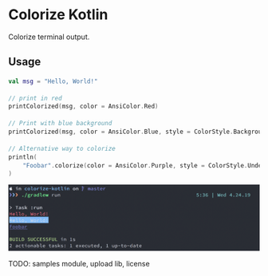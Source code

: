 Colorize Kotlin
===============

Colorize terminal output.

## Usage ##
```kotlin
val msg = "Hello, World!"

// print in red
printColorized(msg, color = AnsiColor.Red)

// Print with blue background
printColorized(msg, color = AnsiColor.Blue, style = ColorStyle.Background)

// Alternative way to colorize
println(
    "Foobar".colorize(color = AnsiColor.Purple, style = ColorStyle.Underlined)
)
```

![](assets/demo.png)


TODO: samples module, upload lib, license
